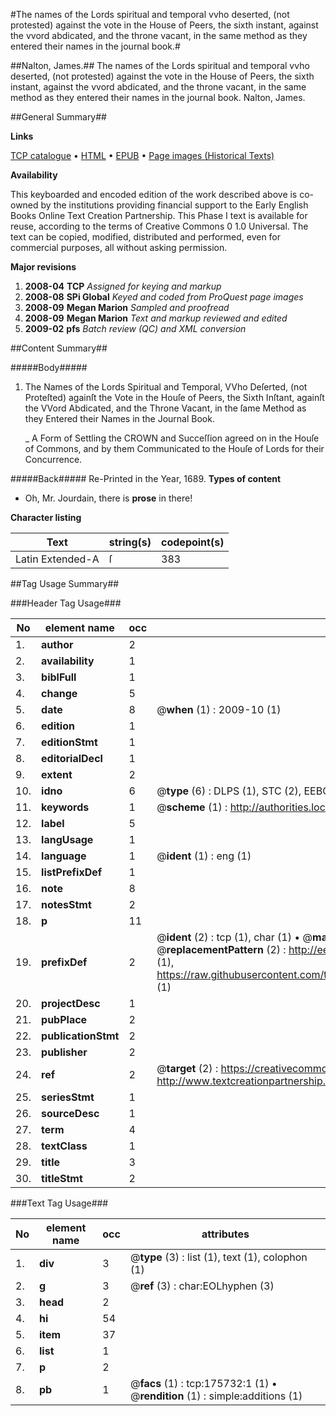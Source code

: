#The names of the Lords spiritual and temporal vvho deserted, (not protested) against the vote in the House of Peers, the sixth instant, against the vvord abdicated, and the throne vacant, in the same method as they entered their names in the journal book.#

##Nalton, James.##
The names of the Lords spiritual and temporal vvho deserted, (not protested) against the vote in the House of Peers, the sixth instant, against the vvord abdicated, and the throne vacant, in the same method as they entered their names in the journal book.
Nalton, James.

##General Summary##

**Links**

[TCP catalogue](http://www.ota.ox.ac.uk/tcp/)  • 
[HTML](http://tei.it.ox.ac.uk/tcp/Texts-HTML/free/B04/B04524.html)  • 
[EPUB](http://tei.it.ox.ac.uk/tcp/Texts-EPUB/free/B04/B04524.epub) • 
[Page images (Historical Texts)](https://data.historicaltexts.jisc.ac.uk/view?pubId=eebo-52211878e&pageId=eebo-52211878e-175732-1)

**Availability**

This keyboarded and encoded edition of the
	       work described above is co-owned by the institutions
	       providing financial support to the Early English Books
	       Online Text Creation Partnership. This Phase I text is
	       available for reuse, according to the terms of Creative
	       Commons 0 1.0 Universal. The text can be copied,
	       modified, distributed and performed, even for
	       commercial purposes, all without asking permission.

**Major revisions**

1. __2008-04__ __TCP__ *Assigned for keying and markup*
1. __2008-08__ __SPi Global__ *Keyed and coded from ProQuest page images*
1. __2008-09__ __Megan Marion__ *Sampled and proofread*
1. __2008-09__ __Megan Marion__ *Text and markup reviewed and edited*
1. __2009-02__ __pfs__ *Batch review (QC) and XML conversion*

##Content Summary##

#####Body#####

1. The Names of the Lords Spiritual and Temporal, VVho Deſerted, (not Proteſted) againſt the Vote in the Houſe of Peers, the Sixth Inſtant, againſt the VVord Abdicated, and the Throne Vacant, in the ſame Method as they Entered their Names in the Journal Book.

    _ A Form of Settling the CROWN and Succeſſion agreed on in the Houſe of Commons, and by them Communicated to the Houſe of Lords for their Concurrence.

#####Back#####
Re-Printed in the Year, 1689.
**Types of content**

  * Oh, Mr. Jourdain, there is **prose** in there!

**Character listing**


|Text|string(s)|codepoint(s)|
|---|---|---|
|Latin Extended-A|ſ|383|

##Tag Usage Summary##

###Header Tag Usage###

|No|element name|occ|attributes|
|---|---|---|---|
|1.|__author__|2||
|2.|__availability__|1||
|3.|__biblFull__|1||
|4.|__change__|5||
|5.|__date__|8| @__when__ (1) : 2009-10 (1)|
|6.|__edition__|1||
|7.|__editionStmt__|1||
|8.|__editorialDecl__|1||
|9.|__extent__|2||
|10.|__idno__|6| @__type__ (6) : DLPS (1), STC (2), EEBO-CITATION (1), OCLC (1), VID (1)|
|11.|__keywords__|1| @__scheme__ (1) : http://authorities.loc.gov/ (1)|
|12.|__label__|5||
|13.|__langUsage__|1||
|14.|__language__|1| @__ident__ (1) : eng (1)|
|15.|__listPrefixDef__|1||
|16.|__note__|8||
|17.|__notesStmt__|2||
|18.|__p__|11||
|19.|__prefixDef__|2| @__ident__ (2) : tcp (1), char (1)  •  @__matchPattern__ (2) : ([0-9\-]+):([0-9IVX]+) (1), (.+) (1)  •  @__replacementPattern__ (2) : http://eebo.chadwyck.com/downloadtiff?vid=$1&page=$2 (1), https://raw.githubusercontent.com/textcreationpartnership/Texts/master/tcpchars.xml#$1 (1)|
|20.|__projectDesc__|1||
|21.|__pubPlace__|2||
|22.|__publicationStmt__|2||
|23.|__publisher__|2||
|24.|__ref__|2| @__target__ (2) : https://creativecommons.org/publicdomain/zero/1.0/ (1), http://www.textcreationpartnership.org/docs/. (1)|
|25.|__seriesStmt__|1||
|26.|__sourceDesc__|1||
|27.|__term__|4||
|28.|__textClass__|1||
|29.|__title__|3||
|30.|__titleStmt__|2||


###Text Tag Usage###

|No|element name|occ|attributes|
|---|---|---|---|
|1.|__div__|3| @__type__ (3) : list (1), text (1), colophon (1)|
|2.|__g__|3| @__ref__ (3) : char:EOLhyphen (3)|
|3.|__head__|2||
|4.|__hi__|54||
|5.|__item__|37||
|6.|__list__|1||
|7.|__p__|2||
|8.|__pb__|1| @__facs__ (1) : tcp:175732:1 (1)  •  @__rendition__ (1) : simple:additions (1)|
